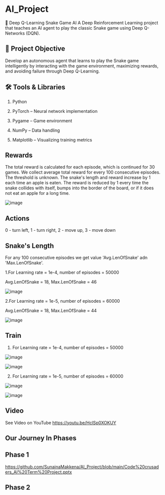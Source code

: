 # AI_Project
🐍 Deep Q-Learning Snake Game AI
A Deep Reinforcement Learning project that teaches an AI agent to play the classic Snake game using Deep Q-Networks (DQN).

## 🎯 Project Objective
Develop an autonomous agent that learns to play the Snake game intelligently by interacting with the game environment, maximizing rewards, and avoiding failure through Deep Q-Learning.

## 🛠️ Tools & Libraries
1. Python

2. PyTorch – Neural network implementation

3. Pygame – Game environment

4. NumPy – Data handling

5. Matplotlib – Visualizing training metrics

## Rewards
The total reward is calculated for each episode, which is continued for 30 games.
We collect average total reward for every 100 consecutive episodes. The threshold is unknown.
The snake's length and reward increase by 1 each time an apple is eaten.
The reward is reduced by 1 every time the snake collides with itself,
bumps into the border of the board, or if it does not eat an apple for a long time.

![image](https://github.com/user-attachments/assets/ce593a96-6e67-4035-aae4-2710440ed6a2)

## Actions
0 - turn left, 1 - turn right, 2 - move up, 3 - move down

## Snake's Length
For any 100 consecutive episodes we get value 'Avg.LenOfSnake' adn 'Max.LenOfSnake'.

1.For Learning rate = 1e-4, number of episodes = 50000

Avg.LenOfSnake = 18, Max.LenOfSnake = 46

![image](https://github.com/user-attachments/assets/d077ddb9-2f7d-4a23-8865-e48efe81e309)

2.For Learning rate = 1e-5, number of episodes = 60000

Avg.LenOfSnake = 18, Max.LenOfSnake = 44


![image](https://github.com/user-attachments/assets/ff84de50-7618-4ba8-a6c6-2d5e3f3d6453)

## Train
1. For Learning rate = 1e-4, number of episodes = 50000

![image](https://github.com/user-attachments/assets/382c0736-fe05-4c17-a63b-e9e16edb95cf)

![image](https://github.com/user-attachments/assets/72bc0a1a-f7b7-4d09-8693-d04b81eff6a4)

2. For Learning rate = 1e-5, number of episodes = 60000

![image](https://github.com/user-attachments/assets/281d15d6-d948-407f-bb95-60421072e373)

![image](https://github.com/user-attachments/assets/cf3544a3-3cc8-4ecf-a114-525f408cfb00)

## Video

See Video on YouTube https://youtu.be/HclSp0XOKUY

## Our Journey In Phases

## Phase 1

https://github.com/SunainaMakkena/AI_Project/blob/main/Code%20crusaders_AI%20Term%20Project.pptx

## Phase 2













